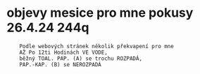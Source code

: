 


# objevy mesice pro mne		pokusy 26.4.24 244q

		Podle webových stránek několik překvapení pro mne
		AŽ Po 12ti Hodinách VE VODE,
		běžný TOAL. PAP. (A) se trochu ROZPADÁ,
		PAP.-KAP. (B) se NEROZPADÁ


